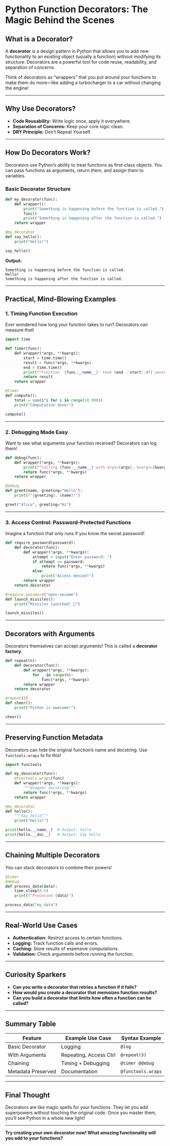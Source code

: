 # Python Function Decorators: The Magic Behind the Scenes

## What is a Decorator?

A **decorator** is a design pattern in Python that allows you to add new functionality to an existing object (usually a function) without modifying its structure. Decorators are a powerful tool for code reuse, readability, and separation of concerns.

Think of decorators as “wrappers” that you put around your functions to make them do more—like adding a turbocharger to a car without changing the engine!

---

## Why Use Decorators?

- **Code Reusability:** Write logic once, apply it everywhere.
- **Separation of Concerns:** Keep your core logic clean.
- **DRY Principle:** Don’t Repeat Yourself.

---

## How Do Decorators Work?

Decorators use Python’s ability to treat functions as first-class objects. You can pass functions as arguments, return them, and assign them to variables.

### Basic Decorator Structure

```python
def my_decorator(func):
    def wrapper():
        print("Something is happening before the function is called.")
        func()
        print("Something is happening after the function is called.")
    return wrapper

@my_decorator
def say_hello():
    print("Hello!")

say_hello()
```

**Output:**

```
Something is happening before the function is called.
Hello!
Something is happening after the function is called.
```

---

## Practical, Mind-Blowing Examples

### 1. Timing Function Execution

Ever wondered how long your function takes to run? Decorators can measure that!

```python
import time

def timer(func):
    def wrapper(*args, **kwargs):
        start = time.time()
        result = func(*args, **kwargs)
        end = time.time()
        print(f"Function '{func.__name__}' took {end - start:.4f} seconds.")
        return result
    return wrapper

@timer
def compute():
    total = sum(i*i for i in range(10_000))
    print("Computation done!")

compute()
```

---

### 2. Debugging Made Easy

Want to see what arguments your function received? Decorators can log them!

```python
def debug(func):
    def wrapper(*args, **kwargs):
        print(f"Calling {func.__name__} with args={args}, kwargs={kwargs}")
        return func(*args, **kwargs)
    return wrapper

@debug
def greet(name, greeting="Hello"):
    print(f"{greeting}, {name}!")

greet("Alice", greeting="Hi")
```

---

### 3. Access Control: Password-Protected Functions

Imagine a function that only runs if you know the secret password!

```python
def require_password(password):
    def decorator(func):
        def wrapper(*args, **kwargs):
            attempt = input("Enter password: ")
            if attempt == password:
                return func(*args, **kwargs)
            else:
                print("Access denied!")
        return wrapper
    return decorator

@require_password("open-sesame")
def launch_missiles():
    print("Missiles launched! 🚀")

launch_missiles()
```

---

## Decorators with Arguments

Decorators themselves can accept arguments! This is called a **decorator factory**.

```python
def repeat(n):
    def decorator(func):
        def wrapper(*args, **kwargs):
            for _ in range(n):
                func(*args, **kwargs)
        return wrapper
    return decorator

@repeat(3)
def cheer():
    print("Python is awesome!")

cheer()
```

---

## Preserving Function Metadata

Decorators can hide the original function’s name and docstring. Use `functools.wraps` to fix this!

```python
import functools

def my_decorator(func):
    @functools.wraps(func)
    def wrapper(*args, **kwargs):
        """Wrapper docstring"""
        return func(*args, **kwargs)
    return wrapper

@my_decorator
def hello():
    """Say hello"""
    print("Hello!")

print(hello.__name__)  # Output: hello
print(hello.__doc__)   # Output: Say hello
```

---

## Chaining Multiple Decorators

You can stack decorators to combine their powers!

```python
@timer
@debug
def process_data(data):
    time.sleep(0.5)
    print(f"Processed {data}")

process_data("my_data")
```

---

## Real-World Use Cases

- **Authentication:** Restrict access to certain functions.
- **Logging:** Track function calls and errors.
- **Caching:** Store results of expensive computations.
- **Validation:** Check arguments before running the function.

---

## Curiosity Sparkers

- **Can you write a decorator that retries a function if it fails?**
- **How would you create a decorator that memoizes function results?**
- **Can you build a decorator that limits how often a function can be called?**

---

## Summary Table

| Feature            | Example Use Case         | Syntax Example         |
|--------------------|-------------------------|-----------------------|
| Basic Decorator    | Logging                 | `@log`                |
| With Arguments     | Repeating, Access Ctrl  | `@repeat(3)`          |
| Chaining           | Timing + Debugging      | `@timer @debug`       |
| Metadata Preserved | Documentation           | `@functools.wraps`    |

---

## Final Thought

Decorators are like magic spells for your functions. They let you add superpowers without touching the original code. Once you master them, you’ll see Python in a whole new light!

---

**Try creating your own decorator now! What amazing functionality will you add to your functions?**
